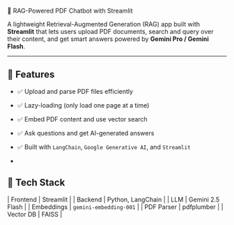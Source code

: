  📄 RAG-Powered PDF Chatbot with Streamlit

A lightweight Retrieval-Augmented Generation (RAG) app built with **Streamlit** that lets users upload PDF documents, search and query over their content, and get smart answers powered by **Gemini Pro / Gemini Flash**.

---

## 🚀 Features

- ✅ Upload and parse PDF files efficiently
- ✅ Lazy-loading (only load one page at a time)
- ✅ Embed PDF content and use vector search
- ✅ Ask questions and get AI-generated answers
- ✅ Built with `LangChain`, `Google Generative AI`, and `Streamlit`

- 
## 🧱 Tech Stack

| Frontend   | Streamlit                     |
| Backend     | Python, LangChain            |
| LLM         | Gemini 2.5 Flash             |
| Embeddings  | `gemini-embedding-001`       |
| PDF Parser  | pdfplumber                   |
| Vector DB   | FAISS                        |
